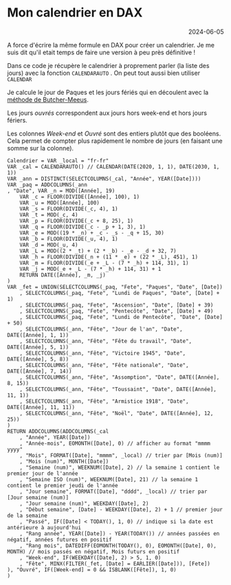# Mon calendrier en DAX

<p style="text-align: right;">2024-06-05</p>

A force d'écrire la même formule en DAX pour créer un calendrier. Je me suis dit qu'il etait temps de faire une version à peu près définitive !

Dans ce code je récupère le calendrier à proprement parler (la liste des jours) avec la fonction ```CALENDARAUTO``` . On peut tout aussi bien utiliser ```CALENDAR```

Je calcule le jour de Paques et les jours fériés qui en découlent avec la [méthode de Butcher-Meeus](https://fr.wikipedia.org/wiki/Calcul_de_la_date_de_P%C3%A2ques#M%C3%A9thode_moderne).

Les jours *ouvrés* correspondent aux jours hors week-end et hors jours fériers.

Les colonnes *Week-end* et *Ouvré* sont des entiers plutôt que des booléens. Cela permet de compter plus rapidement le nombre de jours (en faisant une somme sur la colonne).

```dax
Calendrier = VAR _local = "fr-fr"
VAR _cal = CALENDARAUTO() // CALENDAR(DATE(2020, 1, 1), DATE(2030, 1, 1))
VAR _ann = DISTINCT(SELECTCOLUMNS(_cal, "Année", YEAR([Date])))
VAR _paq = ADDCOLUMNS(_ann
, "Date", VAR _n = MOD([Année], 19)
    VAR _c = FLOOR(DIVIDE([Année], 100), 1)
    VAR _u = MOD([Année], 100)
    VAR _s = FLOOR(DIVIDE(_c, 4), 1)
    VAR _t = MOD(_c, 4)
    VAR _p = FLOOR(DIVIDE(_c + 8, 25), 1)
    VAR _q = FLOOR(DIVIDE(_c - _p + 1, 3), 1)
    VAR _e = MOD((19 * _n) + _c - _s - _q + 15, 30)
    VAR _b = FLOOR(DIVIDE(_u, 4), 1)
    VAR _d = MOD(_u, 4)
    VAR _L = MOD((2 * _t) + (2 * _b) - _e - _d + 32, 7)
    VAR _h = FLOOR(DIVIDE(_n + (11 * _e) + (22 * _L), 451), 1)
    VAR _m = FLOOR(DIVIDE(_e + _L - (7 * _h) + 114, 31), 1)
    VAR _j = MOD(_e + _L - (7 * _h) + 114, 31) + 1
    RETURN DATE([Année], _m, _j)
)
VAR _fet = UNION(SELECTCOLUMNS(_paq, "Fete", "Paques", "Date", [Date])
    , SELECTCOLUMNS(_paq, "Fete", "Lundi de Paques", "Date", [Date] + 1)
    , SELECTCOLUMNS(_paq, "Fete", "Ascension", "Date", [Date] + 39)
    , SELECTCOLUMNS(_paq, "Fete", "Pentecôte", "Date", [Date] + 49)
    , SELECTCOLUMNS(_paq, "Fete", "Lundi de Pentecôte", "Date", [Date] + 50)
    , SELECTCOLUMNS(_ann, "Fête", "Jour de l'an", "Date", DATE([Année], 1, 1))
    , SELECTCOLUMNS(_ann, "Fête", "Fête du travail", "Date", DATE([Année], 5, 1))
    , SELECTCOLUMNS(_ann, "Fête", "Victoire 1945", "Date", DATE([Année], 5, 8))
    , SELECTCOLUMNS(_ann, "Fête", "Fête nationale", "Date", DATE([Année], 7, 14))
    , SELECTCOLUMNS(_ann, "Fête", "Assomption", "Date", DATE([Année], 8, 15))
    , SELECTCOLUMNS(_ann, "Fête", "Toussaint", "Date", DATE([Année], 11, 1))
    , SELECTCOLUMNS(_ann, "Fête", "Armistice 1918", "Date", DATE([Année], 11, 11))
    , SELECTCOLUMNS(_ann, "Fête", "Noël", "Date", DATE([Année], 12, 25))
)
RETURN ADDCOLUMNS(ADDCOLUMNS(_cal
    , "Année", YEAR([Date])
    , "Année-mois", EOMONTH([Date], 0) // afficher au format "mmmm yyyy"
    , "Mois", FORMAT([Date], "mmmm", _local) // trier par [Mois (num)]
    , "Mois (num)", MONTH([Date])
    , "Semaine (num)", WEEKNUM([Date], 2) // la semaine 1 contient le premier jour de l'année
    , "Semaine ISO (num)", WEEKNUM([Date], 21) // la semaine 1 contient le premier jeudi de l'année
    , "Jour semaine", FORMAT([Date], "dddd", _local) // trier par [Jour semaine (num)]
    , "Jour semaine (num)", WEEKDAY([Date], 2)
    , "Début semaine", [Date] - WEEKDAY([Date], 2) + 1 // premier jour de la semaine
    , "Passé", IF([Date] < TODAY(), 1, 0) // indique si la date est antérieure à aujourd'hui
    , "Rang année", YEAR([Date]) - YEAR(TODAY()) // années passées en négatif, années futures en positif
    , "Rang mois", DATEDIFF(EOMONTH(TODAY(), 0), EOMONTH([Date], 0), MONTH) // mois passés en négatif, Mois futurs en positif
    , "Week-end", IF(WEEKDAY([Date], 2) > 5, 1, 0)
    , "Fête", MINX(FILTER(_fet, [Date] = EARLIER([Date])), [Fete])
), "Ouvré", IF([Week-end] = 0 && ISBLANK([Fête]), 1, 0)
)
```